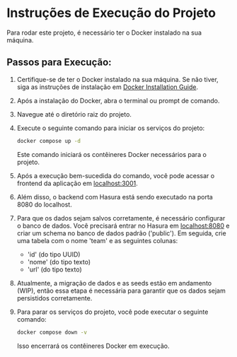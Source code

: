 # Instruções de Execução do Projeto

Para rodar este projeto, é necessário ter o Docker instalado na sua máquina.

## Passos para Execução:

1. Certifique-se de ter o Docker instalado na sua máquina. Se não tiver, siga as instruções de instalação em [Docker Installation Guide](https://docs.docker.com/get-docker/).

2. Após a instalação do Docker, abra o terminal ou prompt de comando.

3. Navegue até o diretório raiz do projeto.

4. Execute o seguinte comando para iniciar os serviços do projeto:

    ```bash
    docker compose up -d
    ```

    Este comando iniciará os contêineres Docker necessários para o projeto.

5. Após a execução bem-sucedida do comando, você pode acessar o frontend da aplicação em [localhost:3001](http://localhost:3001).

6. Além disso, o backend com Hasura está sendo executado na porta 8080 do localhost.

7. Para que os dados sejam salvos corretamente, é necessário configurar o banco de dados. Você precisará entrar no Hasura em [localhost:8080](http://localhost:8080) e criar um schema no banco de dados padrão ('public'). Em seguida, crie uma tabela com o nome 'team' e as seguintes colunas:
   - 'id' (do tipo UUID)
   - 'nome' (do tipo texto)
   - 'url' (do tipo texto)

8. Atualmente, a migração de dados e as seeds estão em andamento (WIP), então essa etapa é necessária para garantir que os dados sejam persistidos corretamente.

9. Para parar os serviços do projeto, você pode executar o seguinte comando:

    ```bash
    docker compose down -v
    ```

    Isso encerrará os contêineres Docker em execução.
